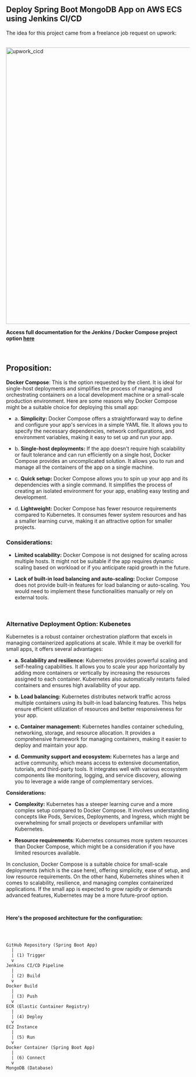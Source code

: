 ## Deploy Spring Boot MongoDB App on AWS ECS using Jenkins CI/CD
The idea for this project came from a freelance job request on upwork:

<br>

<img width="756" alt="upwork_cicd" src="https://github.com/earchibong/springboot_project/assets/92983658/58b9d072-cdc5-41a9-8a82-131838703003">

<br>

**Access full documentation for the Jenkins / Docker Compose project option <a href="https://github.com/earchibong/springboot_project/blob/main/documentation.md">here</a>**

<br>

## Proposition:

**Docker Compose**: This is the option requested by the client. It is ideal for single-host deployments and simplifies the process of managing and orchestrating containers on a local development machine or a small-scale production environment. Here are some reasons why Docker Compose might be a suitable choice for deploying this small app:

  - a. **Simplicity:** Docker Compose offers a straightforward way to define and configure your app's services in a simple YAML file. It allows you to specify the necessary dependencies, network configurations, and environment variables, making it easy to set up and run your app.

  - b. **Single-host deployments:** If the app doesn't require high scalability or fault tolerance and can run efficiently on a single host, Docker Compose provides an uncomplicated solution. It allows you to run and manage all the containers of the app on a single machine.

 - c. **Quick setup:** Docker Compose allows you to spin up your app and its dependencies with a single command. It simplifies the process of creating an isolated environment for your app, enabling easy testing and development.

 - d. **Lightweight:** Docker Compose has fewer resource requirements compared to Kubernetes. It consumes fewer system resources and has a smaller learning curve, making it an attractive option for smaller projects.

### Considerations:

- **Limited scalability:** Docker Compose is not designed for scaling across multiple hosts. It might not be suitable if the app requires dynamic scaling based on workload or if you anticipate rapid growth in the future.

- **Lack of built-in load balancing and auto-scaling:** Docker Compose does not provide built-in features for load balancing or auto-scaling. You would need to implement these functionalities manually or rely on external tools.

<br>

### Alternative Deployment Option: Kubenetes
Kubernetes is a robust container orchestration platform that excels in managing containerized applications at scale. While it may be overkill for small apps, it offers several advantages:

- **a. Scalability and resilience:** Kubernetes provides powerful scaling and self-healing capabilities. It allows you to scale your app horizontally by adding more containers or vertically by increasing the resources assigned to each container. Kubernetes also automatically restarts failed containers and ensures high availability of your app.

- **b. Load balancing:** Kubernetes distributes network traffic across multiple containers using its built-in load balancing features. This helps ensure efficient utilization of resources and better responsiveness for your app.

- **c. Container management:** Kubernetes handles container scheduling, networking, storage, and resource allocation. It provides a comprehensive framework for managing containers, making it easier to deploy and maintain your app.

- **d. Community support and ecosystem:** Kubernetes has a large and active community, which means access to extensive documentation, tutorials, and third-party tools. It integrates well with various ecosystem components like monitoring, logging, and service discovery, allowing you to leverage a wide range of complementary services.

**Considerations:**

- **Complexity:** Kubernetes has a steeper learning curve and a more complex setup compared to Docker Compose. It involves understanding concepts like Pods, Services, Deployments, and Ingress, which might be overwhelming for small projects or developers unfamiliar with Kubernetes.

- **Resource requirements**: Kubernetes consumes more system resources than Docker Compose, which might be a consideration if you have limited resources available.

In conclusion, Docker Compose is a suitable choice for small-scale deployments (which is the case here), offering simplicity, ease of setup, and low resource requirements. On the other hand, Kubernetes shines when it comes to scalability, resilience, and managing complex containerized applications. If the small app is expected to grow rapidly or demands advanced features, Kubernetes may be a more future-proof option.


<br>


**Here's the proposed architecture for the configuration:**

<br>

```

GitHub Repository (Spring Boot App)
  |
  | (1) Trigger
  v
Jenkins CI/CD Pipeline
  |
  | (2) Build
  v
Docker Build
  |
  | (3) Push
  v
ECR (Elastic Container Registry)
  |
  | (4) Deploy
  v
EC2 Instance
  |
  | (5) Run
  v
Docker Container (Spring Boot App)
  |
  | (6) Connect
  v
MongoDB (Database)


```

<br>

